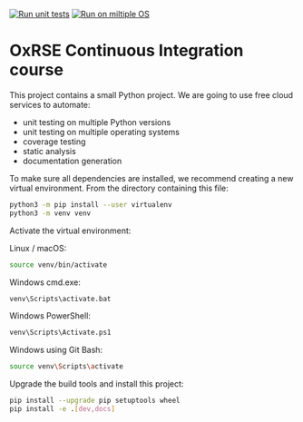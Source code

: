 [![Run unit tests](https://github.com/njs59/ci-course/actions/workflows/unit-tests.yml/badge.svg)](https://github.com/njs59/ci-course/actions/workflows/unit-tests.yml)
[![Run on miltiple OS](https://github.com/njs59/ci-course/actions/workflows/os%20tests.yml/badge.svg)](https://github.com/njs59/ci-course/actions/workflows/os%20tests.yml)

# OxRSE Continuous Integration course

This project contains a small Python project. We are going to use free cloud services to automate:

- unit testing on multiple Python versions
- unit testing on multiple operating systems
- coverage testing
- static analysis
- documentation generation

To make sure all dependencies are installed, we recommend creating a new virtual environment.
From the directory containing this file:

```bash
python3 -m pip install --user virtualenv
python3 -m venv venv
```

Activate the virtual environment:

Linux / macOS:
```bash
source venv/bin/activate
```

Windows cmd.exe:
```bash
venv\Scripts\activate.bat
```

Windows PowerShell:
```bash
venv\Scripts\Activate.ps1
```

Windows using Git Bash:
```bash
source venv\Scripts\activate
```

Upgrade the build tools and install this project:

```bash
pip install --upgrade pip setuptools wheel
pip install -e .[dev,docs]
```

